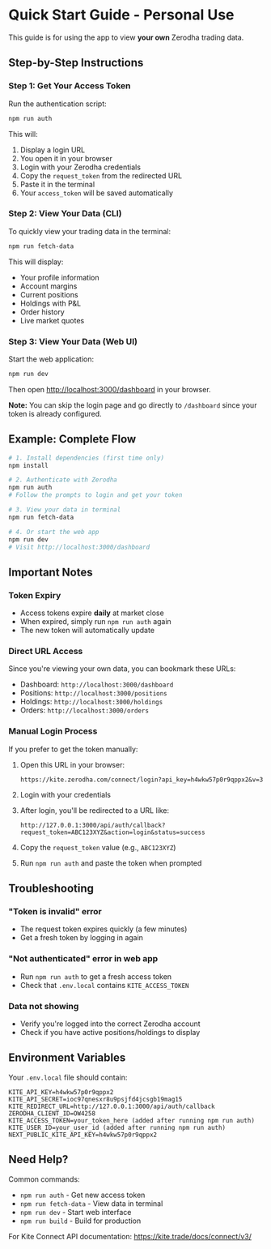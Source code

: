 # Quick Start Guide - Personal Use

This guide is for using the app to view **your own** Zerodha trading data.

## Step-by-Step Instructions

### Step 1: Get Your Access Token

Run the authentication script:

```bash
npm run auth
```

This will:
1. Display a login URL
2. You open it in your browser
3. Login with your Zerodha credentials
4. Copy the `request_token` from the redirected URL
5. Paste it in the terminal
6. Your `access_token` will be saved automatically

### Step 2: View Your Data (CLI)

To quickly view your trading data in the terminal:

```bash
npm run fetch-data
```

This will display:
- Your profile information
- Account margins
- Current positions
- Holdings with P&L
- Order history
- Live market quotes

### Step 3: View Your Data (Web UI)

Start the web application:

```bash
npm run dev
```

Then open [http://localhost:3000/dashboard](http://localhost:3000/dashboard) in your browser.

**Note:** You can skip the login page and go directly to `/dashboard` since your token is already configured.

## Example: Complete Flow

```bash
# 1. Install dependencies (first time only)
npm install

# 2. Authenticate with Zerodha
npm run auth
# Follow the prompts to login and get your token

# 3. View your data in terminal
npm run fetch-data

# 4. Or start the web app
npm run dev
# Visit http://localhost:3000/dashboard
```

## Important Notes

### Token Expiry
- Access tokens expire **daily** at market close
- When expired, simply run `npm run auth` again
- The new token will automatically update

### Direct URL Access
Since you're viewing your own data, you can bookmark these URLs:

- Dashboard: `http://localhost:3000/dashboard`
- Positions: `http://localhost:3000/positions`
- Holdings: `http://localhost:3000/holdings`
- Orders: `http://localhost:3000/orders`

### Manual Login Process

If you prefer to get the token manually:

1. Open this URL in your browser:
   ```
   https://kite.zerodha.com/connect/login?api_key=h4wkw57p0r9qppx2&v=3
   ```

2. Login with your credentials

3. After login, you'll be redirected to a URL like:
   ```
   http://127.0.0.1:3000/api/auth/callback?request_token=ABC123XYZ&action=login&status=success
   ```

4. Copy the `request_token` value (e.g., `ABC123XYZ`)

5. Run `npm run auth` and paste the token when prompted

## Troubleshooting

### "Token is invalid" error
- The request token expires quickly (a few minutes)
- Get a fresh token by logging in again

### "Not authenticated" error in web app
- Run `npm run auth` to get a fresh access token
- Check that `.env.local` contains `KITE_ACCESS_TOKEN`

### Data not showing
- Verify you're logged into the correct Zerodha account
- Check if you have active positions/holdings to display

## Environment Variables

Your `.env.local` file should contain:

```env
KITE_API_KEY=h4wkw57p0r9qppx2
KITE_API_SECRET=ioc97qnesxr8u9psjfd4jcsgb19mag15
KITE_REDIRECT_URL=http://127.0.0.1:3000/api/auth/callback
ZERODHA_CLIENT_ID=OW4258
KITE_ACCESS_TOKEN=your_token_here (added after running npm run auth)
KITE_USER_ID=your_user_id (added after running npm run auth)
NEXT_PUBLIC_KITE_API_KEY=h4wkw57p0r9qppx2
```

## Need Help?

Common commands:
- `npm run auth` - Get new access token
- `npm run fetch-data` - View data in terminal
- `npm run dev` - Start web interface
- `npm run build` - Build for production

For Kite Connect API documentation: https://kite.trade/docs/connect/v3/

